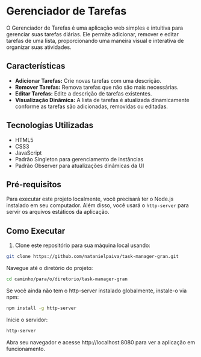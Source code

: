 # Gerenciador de Tarefas

O Gerenciador de Tarefas é uma aplicação web simples e intuitiva para gerenciar suas tarefas diárias. Ele permite adicionar, remover e editar tarefas de uma lista, proporcionando uma maneira visual e interativa de organizar suas atividades.

## Características

- **Adicionar Tarefas:** Crie novas tarefas com uma descrição.
- **Remover Tarefas:** Remova tarefas que não são mais necessárias.
- **Editar Tarefas:** Edite a descrição de tarefas existentes.
- **Visualização Dinâmica:** A lista de tarefas é atualizada dinamicamente conforme as tarefas são adicionadas, removidas ou editadas.

## Tecnologias Utilizadas

- HTML5
- CSS3
- JavaScript
- Padrão Singleton para gerenciamento de instâncias
- Padrão Observer para atualizações dinâmicas da UI

## Pré-requisitos

Para executar este projeto localmente, você precisará ter o Node.js instalado em seu computador. Além disso, você usará o `http-server` para servir os arquivos estáticos da aplicação.

## Como Executar

1. Clone este repositório para sua máquina local usando:

```bash
git clone https://github.com/natanielpaiva/task-manager-gran.git
```

Navegue até o diretório do projeto:

```bash
cd caminho/para/o/diretorio/task-manager-gran
```

Se você ainda não tem o http-server instalado globalmente, instale-o via npm:

```bash
npm install -g http-server
```

Inicie o servidor:
```bash
http-server
```

Abra seu navegador e acesse http://localhost:8080 para ver a aplicação em funcionamento.
